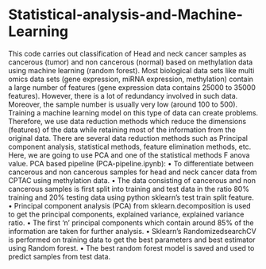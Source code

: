 # Statistical-analysis-and-Machine-Learning
This code carries out classification of Head and neck cancer samples as cancerous (tumor) and non cancerous (normal) based on methylation data using 
machine learning (random forest). Most biological data sets like multi omics data sets (gene expression, miRNA expression, methylation) contain a large number of features (gene expression data contains 25000 to 35000 features). However, there is a lot of redundancy involved in such data. Moreover, the sample number is usually very low (around 100 to 500). Training a machine learning model on this type of data can create problems. Therefore, we use data reduction methods which reduce the dimensions (features) of the data while retaining most of the information from the original data. There are several data reduction methods such as Principal component analysis, statistical methods, feature elimination methods, etc. Here, we are going to use PCA and one of the statistical methods F anova value.
PCA based pipeline (PCA-pipeline.ipynb):
    • To differentiate between cancerous and non cancerous samples for head and neck cancer data from CPTAC using methylation data.
    • The data consisting of cancerous and non cancerous samples is first split into training and test data in the ratio 80% training and 20% testing data using python sklearn’s test train split feature.
    • Principal component analysis (PCA) from sklearn.decomposition is used to get the principal components, explained variance, explained variance ratio.
    • The first ‘n’ principal components which contain around 85% of the information are taken for further analysis. 
    • Sklearn’s RandomizedsearchCV is performed on training data to get the best parameters and best estimator using Random forest.
    • The best random forest model is saved and used to predict samples from test data.
    
